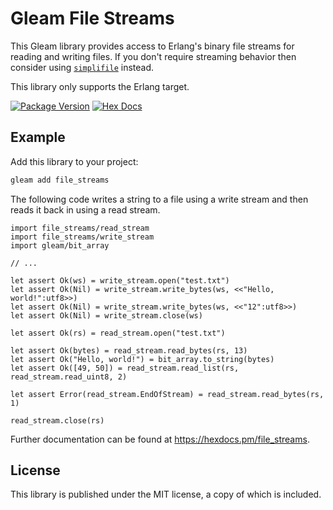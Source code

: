 # Gleam File Streams

This Gleam library provides access to Erlang's binary file streams for reading
and writing files. If you don't require streaming behavior then consider using
[`simplifile`](https://hex.pm/packages/simplifile) instead.

This library only supports the Erlang target.

[![Package Version](https://img.shields.io/hexpm/v/file_streams)](https://hex.pm/packages/file_streams)
[![Hex Docs](https://img.shields.io/badge/hex-docs-ffaff3)](https://hexdocs.pm/file_streams/)

## Example

Add this library to your project:

```sh
gleam add file_streams
```

The following code writes a string to a file using a write stream and then reads
it back in using a read stream.

```gleam
import file_streams/read_stream
import file_streams/write_stream
import gleam/bit_array

// ...

let assert Ok(ws) = write_stream.open("test.txt")
let assert Ok(Nil) = write_stream.write_bytes(ws, <<"Hello, world!":utf8>>)
let assert Ok(Nil) = write_stream.write_bytes(ws, <<"12":utf8>>)
let assert Ok(Nil) = write_stream.close(ws)

let assert Ok(rs) = read_stream.open("test.txt")

let assert Ok(bytes) = read_stream.read_bytes(rs, 13)
let assert Ok("Hello, world!") = bit_array.to_string(bytes)
let assert Ok([49, 50]) = read_stream.read_list(rs, read_stream.read_uint8, 2)

let assert Error(read_stream.EndOfStream) = read_stream.read_bytes(rs, 1)

read_stream.close(rs)
```

Further documentation can be found at <https://hexdocs.pm/file_streams>.

## License

This library is published under the MIT license, a copy of which is included.
